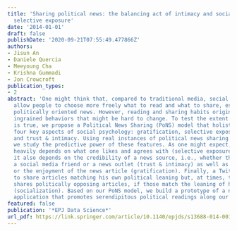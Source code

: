 ```yaml
---
title: 'Sharing political news: the balancing act of intimacy and socialization in
  selective exposure'
date: '2014-01-01'
draft: false
publishDate: '2020-09-21T07:55:49.477866Z'
authors:
- Jisun An
- Daniele Quercia
- Meeyoung Cha
- Krishna Gummadi
- Jon Crowcroft
publication_types:
- 2
abstract: 'One might think that, compared to traditional media, social media sites
  allow people to choose more freely what to read and what to share, especially for
  politically oriented news. However, reading and sharing habits originate from deeply
  ingrained behaviors that might be hard to change. To test the extent to which this
  is true, we propose a Political News Sharing (PoNS) model that holistically captures
  four key aspects of social psychology: gratification, selective exposure, socialization,
  and trust & intimacy. Using real instances of political news sharing in Twitter,
  we study the predictive power of these features. As one might expect, news sharing
  heavily depends on what one likes and agrees with (selective exposure). Interestingly,
  it also depends on the credibility of a news source, i.e., whether the source is
  a social media friend or a news outlet (trust & intimacy) as well as on the informativeness
  or the enjoyment of the news article (gratification). Finally, a Twitter user tends
  to share articles matching his own political leaning but, at times, the user also
  shares politically opposing articles, if those match the leaning of his followers
  (socialization). Based on our PoNS model, we build a prototype of a news sharing
  application that promotes serendipitous political readings along our four dimensions.'
featured: false
publication: '*EPJ Data Science*'
url_pdf: https://link.springer.com/article/10.1140/epjds/s13688-014-0012-2
---
```


